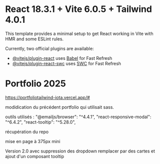 # React 18.3.1 + Vite 6.0.5 + Tailwind 4.0.1

This template provides a minimal setup to get React working in Vite with HMR and some ESLint rules.

Currently, two official plugins are available:

- [@vitejs/plugin-react](https://github.com/vitejs/vite-plugin-react/blob/main/packages/plugin-react/README.md) uses [Babel](https://babeljs.io/) for Fast Refresh
- [@vitejs/plugin-react-swc](https://github.com/vitejs/vite-plugin-react-swc) uses [SWC](https://swc.rs/) for Fast Refresh

# Portfolio 2025

https://portfoliotailwind-iota.vercel.app/#

modidication du précédent portfolio qui utilisait sass.

  outils utilisés :
    "@emailjs/browser": "^4.4.1",
    "react-responsive-modal": "^6.4.2",
    "react-tooltip": "^5.28.0",


récupération du repo

mise en page à 375px mini

Version 2.0 avec suppression des dropdown remplacer par des cartes et ajout d'un composant tooltip
